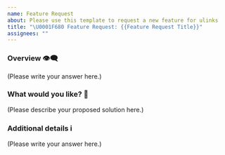 ```yaml
---
name: Feature Request
about: Please use this template to request a new feature for ulinks
title: "\U0001F680 Feature Request: {{Feature Request Title}}"
assignees: ""
---
```


### Overview 👁️‍🗨️

<!-- A clear and concise description of what why you would like this feature. -->

(Please write your answer here.)

### What would you like? 🧰

<!-- A clear and concise description of what you'd like to see. -->

(Please describe your proposed solution here.)

### Additional details ℹ️

<!--
  Is there anything else you can add about the proposal?
  You might want to link to related issues here, if you haven't already.
-->

(Please write your answer here.)
